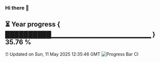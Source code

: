 ### Hi there 👋
⏳ Year progress { ██████████▁▁▁▁▁▁▁▁▁▁▁▁▁▁▁▁▁▁▁▁ } 35.76 %
---
⏰ Updated on Sun, 11 May 2025 12:35:46 GMT
![Progress Bar CI](https://github.com/liununu/liununu/workflows/Progress%20Bar%20CI/badge.svg)
